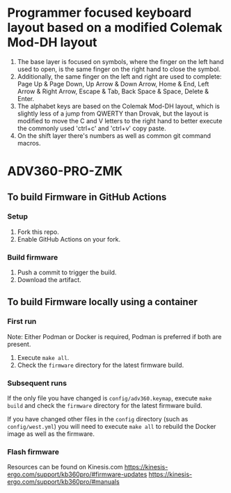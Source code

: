 # Programmer focused keyboard layout based on a modified Colemak Mod-DH layout

1. The base layer is focused on symbols, where the finger on the left hand used to open, is the same finger on the right hand to close the symbol.
2. Additionally, the same finger on the left and right are used to complete: Page Up & Page Down, Up Arrow & Down Arrow, Home & End, Left Arrow & Right Arrow, Escape & Tab, Back Space & Space, Delete & Enter. 
3. The alphabet keys are based on the Colemak Mod-DH layout, which is slightly less of a jump from QWERTY than Drovak, but the layout is modified to move the C and V letters to the right hand to better execute the commonly used 'ctrl+c' and 'ctrl+v' copy paste.
4. On the shift layer there's numbers as well as common git command macros. 

# ADV360-PRO-ZMK

## To build Firmware in GitHub Actions

### Setup

1. Fork this repo.
2. Enable GitHub Actions on your fork.

### Build firmware

1. Push a commit to trigger the build.
2. Download the artifact.

## To build Firmware locally using a container

### First run

Note: Either Podman or Docker is required, Podman is preferred if both are present.

1. Execute `make all`.
2. Check the `firmware` directory for the latest firmware build.

### Subsequent runs

If the only file you have changed is `config/adv360.keymap`, execute `make build` and check the `firmware` directory for the latest firmware build.

If you have changed other files in the `config` directory (such as `config/west.yml`) you will need to execute `make all` to rebuild the Docker image as well as the firmware.

### Flash firmware

Resources can be found on Kinesis.com
https://kinesis-ergo.com/support/kb360pro/#firmware-updates
https://kinesis-ergo.com/support/kb360pro/#manuals
